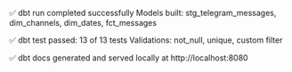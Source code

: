 ✅ dbt run completed successfully
Models built: stg_telegram_messages, dim_channels, dim_dates, fct_messages

✅ dbt test passed: 13 of 13 tests
Validations: not_null, unique, custom filter

✅ dbt docs generated and served locally at http://localhost:8080
